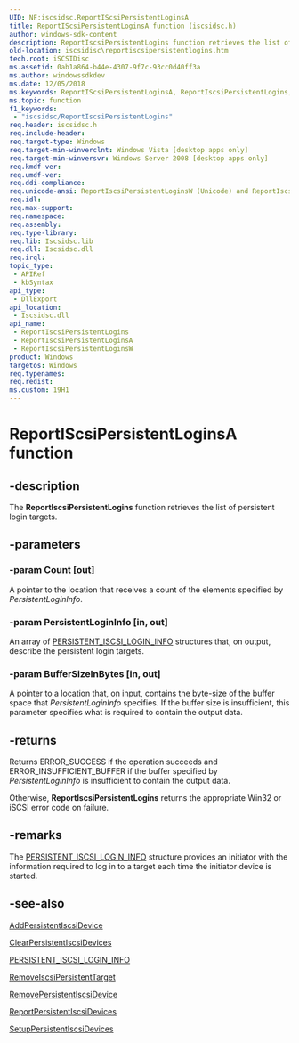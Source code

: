 ```yaml
---
UID: NF:iscsidsc.ReportIScsiPersistentLoginsA
title: ReportIScsiPersistentLoginsA function (iscsidsc.h)
author: windows-sdk-content
description: ReportIscsiPersistentLogins function retrieves the list of persistent login targets.
old-location: iscsidisc\reportiscsipersistentlogins.htm
tech.root: iSCSIDisc
ms.assetid: 0ab1a864-b44e-4307-9f7c-93cc0d40ff3a
ms.author: windowssdkdev
ms.date: 12/05/2018
ms.keywords: ReportIScsiPersistentLoginsA, ReportIscsiPersistentLogins, ReportIscsiPersistentLogins function [iSCSI Discovery Library API], ReportIscsiPersistentLoginsA, ReportIscsiPersistentLoginsW, iscsidisc.reportiscsipersistentlogins, iscsidsc/ReportIscsiPersistentLogins, iscsidsc/ReportIscsiPersistentLoginsA, iscsidsc/ReportIscsiPersistentLoginsW
ms.topic: function
f1_keywords: 
 - "iscsidsc/ReportIscsiPersistentLogins"
req.header: iscsidsc.h
req.include-header: 
req.target-type: Windows
req.target-min-winverclnt: Windows Vista [desktop apps only]
req.target-min-winversvr: Windows Server 2008 [desktop apps only]
req.kmdf-ver: 
req.umdf-ver: 
req.ddi-compliance: 
req.unicode-ansi: ReportIscsiPersistentLoginsW (Unicode) and ReportIscsiPersistentLoginsA (ANSI)
req.idl: 
req.max-support: 
req.namespace: 
req.assembly: 
req.type-library: 
req.lib: Iscsidsc.lib
req.dll: Iscsidsc.dll
req.irql: 
topic_type:
 - APIRef
 - kbSyntax
api_type:
 - DllExport
api_location:
 - Iscsidsc.dll
api_name:
 - ReportIscsiPersistentLogins
 - ReportIscsiPersistentLoginsA
 - ReportIscsiPersistentLoginsW
product: Windows
targetos: Windows
req.typenames: 
req.redist: 
ms.custom: 19H1
---
```


# ReportIScsiPersistentLoginsA function


## -description


The <b>ReportIscsiPersistentLogins</b> function retrieves the list of persistent login targets.



## -parameters




### -param Count [out]

A pointer to the location that receives a count of the elements specified by  <i>PersistentLoginInfo</i>.


### -param PersistentLoginInfo [in, out]

An array of <a href="https://docs.microsoft.com/previous-versions/windows/desktop/api/iscsidsc/ns-iscsidsc-persistent_iscsi_login_infoa">PERSISTENT_ISCSI_LOGIN_INFO</a> structures that, on output, describe the persistent login targets.


### -param BufferSizeInBytes [in, out]

A pointer to a location that, on input, contains the byte-size of the buffer space that <i>PersistentLoginInfo</i>  specifies. If the buffer size is insufficient, this parameter specifies what is  required to contain the output data. 


## -returns



Returns ERROR_SUCCESS if the operation succeeds and ERROR_INSUFFICIENT_BUFFER if the buffer specified by <i>PersistentLoginInfo</i> is insufficient to contain the output data. 

Otherwise, <b>ReportIscsiPersistentLogins</b> returns the appropriate Win32 or iSCSI error code on failure.




## -remarks



The <a href="https://docs.microsoft.com/previous-versions/windows/desktop/api/iscsidsc/ns-iscsidsc-persistent_iscsi_login_infoa">PERSISTENT_ISCSI_LOGIN_INFO</a> structure provides an initiator with the information required to log in to a target each time the initiator device is started.




## -see-also




<a href="https://docs.microsoft.com/previous-versions/windows/desktop/api/iscsidsc/nf-iscsidsc-addpersistentiscsidevicea">AddPersistentIscsiDevice</a>



<a href="https://docs.microsoft.com/previous-versions/windows/desktop/api/iscsidsc/nf-iscsidsc-clearpersistentiscsidevices">ClearPersistentIscsiDevices</a>



<a href="https://docs.microsoft.com/previous-versions/windows/desktop/api/iscsidsc/ns-iscsidsc-persistent_iscsi_login_infoa">PERSISTENT_ISCSI_LOGIN_INFO</a>



<a href="https://docs.microsoft.com/previous-versions/windows/desktop/api/iscsidsc/nf-iscsidsc-removeiscsipersistenttargeta">RemoveIscsiPersistentTarget</a>



<a href="https://docs.microsoft.com/previous-versions/windows/desktop/api/iscsidsc/nf-iscsidsc-removepersistentiscsidevicea">RemovePersistentIscsiDevice</a>



<a href="https://docs.microsoft.com/previous-versions/windows/desktop/api/iscsidsc/nf-iscsidsc-reportpersistentiscsidevicesa">ReportPersistentIscsiDevices</a>



<a href="https://docs.microsoft.com/previous-versions/windows/desktop/api/iscsidsc/nf-iscsidsc-setuppersistentiscsidevices">SetupPersistentIscsiDevices</a>
 

 

